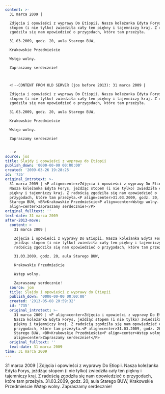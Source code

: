 ```yaml
---
content: >-
  31 marca 2009 | 

  Zdjęcia i opowieści z wyprawy Do Etiopii. Nasza koleżanka Edyta Forys, jeżdżąc
  stopem (i nie tylko) zwiedziła cały ten piękny i tajemniczy kraj. Z radością
  zgodziła się nam opowiedzieć o przygodach, które tam przeżyła.

  31.03.2009, godz. 20, aula Starego BUW, 

  Krakowskie Przedmieście

  Wstęp wolny. 

  Zapraszamy serdecznie!



  <!--CONTENT FROM OLD SERVER (jos before 2013): 31 marca 2009 | 

  Zdjęcia i opowieści z wyprawy Do Etiopii. Nasza koleżanka Edyta Forys, jeżdżąc
  stopem (i nie tylko) zwiedziła cały ten piękny i tajemniczy kraj. Z radością
  zgodziła się nam opowiedzieć o przygodach, które tam przeżyła.

  31.03.2009, godz. 20, aula Starego BUW, 

  Krakowskie Przedmieście

  Wstęp wolny. 

  Zapraszamy serdecznie!


  -->
source: jos
title: Slajdy i opowieści z wyprawy do Etiopii
publish_down: '0000-00-00 00:00:00'
created: '2009-03-26 19:28:25'
id: '735'
original_introtext: >-
  31 marca 2009 | <P align=center>Zdjęcia i opowieści z wyprawy Do Etiopii.
  Nasza koleżanka Edyta Forys, jeżdżąc stopem (i nie tylko) zwiedziła cały ten
  piękny i tajemniczy kraj. Z radością zgodziła się nam opowiedzieć o
  przygodach, które tam przeżyła.<P align=center>31.03.2009, godz. 20, aula
  Starego BUW, <BR>Krakowskie Przedmieście<P align=center>Wstęp wolny. <P
  align=center>Zapraszamy serdecznie!</P>
original_fulltext: ''
text-date: 31 marca 2009
after-2013-move:
  content: >
    31 marca 2009 | 

    Zdjęcia i opowieści z wyprawy Do Etiopii. Nasza koleżanka Edyta Forys,
    jeżdżąc stopem (i nie tylko) zwiedziła cały ten piękny i tajemniczy kraj. Z
    radością zgodziła się nam opowiedzieć o przygodach, które tam przeżyła.

    31.03.2009, godz. 20, aula Starego BUW, 

    Krakowskie Przedmieście

    Wstęp wolny. 

    Zapraszamy serdecznie!
  source: jom
  title: Slajdy i opowieści z wyprawy do Etiopii
  publish_down: '0000-00-00 00:00:00'
  created: '2013-05-08 20:59:32'
  id: '735'
  original_introtext: >-
    31 marca 2009 | <P align=center>Zdjęcia i opowieści z wyprawy Do Etiopii.
    Nasza koleżanka Edyta Forys, jeżdżąc stopem (i nie tylko) zwiedziła cały ten
    piękny i tajemniczy kraj. Z radością zgodziła się nam opowiedzieć o
    przygodach, które tam przeżyła.<P align=center>31.03.2009, godz. 20, aula
    Starego BUW, <BR>Krakowskie Przedmieście<P align=center>Wstęp wolny. <P
    align=center>Zapraszamy serdecznie!</P>
  original_fulltext: ''
  text-date: 31 marca 2009
time: 31 marca 2009
---
```

31 marca 2009 | 
Zdjęcia i opowieści z wyprawy Do Etiopii. Nasza koleżanka Edyta Forys, jeżdżąc stopem (i nie tylko) zwiedziła cały ten piękny i tajemniczy kraj. Z radością zgodziła się nam opowiedzieć o przygodach, które tam przeżyła.
31.03.2009, godz. 20, aula Starego BUW, 
Krakowskie Przedmieście
Wstęp wolny. 
Zapraszamy serdecznie!


<!--CONTENT FROM OLD SERVER (jos before 2013): 31 marca 2009 | 
Zdjęcia i opowieści z wyprawy Do Etiopii. Nasza koleżanka Edyta Forys, jeżdżąc stopem (i nie tylko) zwiedziła cały ten piękny i tajemniczy kraj. Z radością zgodziła się nam opowiedzieć o przygodach, które tam przeżyła.
31.03.2009, godz. 20, aula Starego BUW, 
Krakowskie Przedmieście
Wstęp wolny. 
Zapraszamy serdecznie!

-->

<!--{{json:{"created_date":"2009-03-26 19:28:25","publish_down":"0000-00-00 00:00:00","id":"735"}}}-->